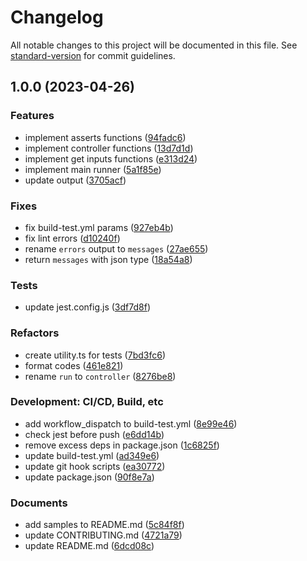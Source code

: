 # Changelog

All notable changes to this project will be documented in this file.
See [standard-version](https://github.com/conventional-changelog/standard-version) for commit guidelines.

## 1.0.0 (2023-04-26)

### Features

* implement asserts
  functions ([94fadc6](https://github.com/Payadel/assert/commit/94fadc603d8db46ab95de68708dfdf444ba25cf2))
* implement controller
  functions ([13d7d1d](https://github.com/Payadel/assert/commit/13d7d1d02446e7cc6bb10526c956ae15273865b4))
* implement get inputs
  functions ([e313d24](https://github.com/Payadel/assert/commit/e313d24a9c3497abb8b37f70a42e98fd60988124))
* implement main runner ([5a1f85e](https://github.com/Payadel/assert/commit/5a1f85e468b1463e7ff6bc82e330aeb2181b494a))
* update output ([3705acf](https://github.com/Payadel/assert/commit/3705acfaae757b3ccdee1578abc49748aef54eeb))

### Fixes

* fix build-test.yml
  params ([927eb4b](https://github.com/Payadel/assert/commit/927eb4bf834ee5264c9ee5c7456ebde0170ee632))
* fix lint errors ([d10240f](https://github.com/Payadel/assert/commit/d10240fc24a1e412f966a2dd712da59ad231f619))
* rename `errors` output
  to `messages` ([27ae655](https://github.com/Payadel/assert/commit/27ae655c441527fc3e628c8a72371e2c2b2f6c96))
* return `messages` with json
  type ([18a54a8](https://github.com/Payadel/assert/commit/18a54a8b6caa947cd0f448f8e90a6ba7fc03cdb1))

### Tests

* update jest.config.js ([3df7d8f](https://github.com/Payadel/assert/commit/3df7d8f6fcd57812e7ef97fd89f74c56f5b23b7c))

### Refactors

* create utility.ts for
  tests ([7bd3fc6](https://github.com/Payadel/assert/commit/7bd3fc6e8ff601b57b106ab5e900d89c1aafd2a2))
* format codes ([461e821](https://github.com/Payadel/assert/commit/461e821240cc0b322a8e401e326ed535fc4dc7f2))
* rename `run`
  to `controller` ([8276be8](https://github.com/Payadel/assert/commit/8276be855690a1784d8808474a4bfad43368572b))

### Development: CI/CD, Build, etc

* add workflow_dispatch to
  build-test.yml ([8e99e46](https://github.com/Payadel/assert/commit/8e99e46d164f350620f545740236ae77d02f281a))
* check jest before push ([e6dd14b](https://github.com/Payadel/assert/commit/e6dd14bb92825b8e89889345d24b55b8b43c3fb6))
* remove excess deps in
  package.json ([1c6825f](https://github.com/Payadel/assert/commit/1c6825faff77340c5067fda88d564d8bd20b40bd))
* update build-test.yml ([ad349e6](https://github.com/Payadel/assert/commit/ad349e63d62f321333dd53cb04df2e7f9daf3a44))
* update git hook scripts ([ea30772](https://github.com/Payadel/assert/commit/ea3077249d1a84df3ddf8573425b2cf04fd3f12b))
* update package.json ([90f8e7a](https://github.com/Payadel/assert/commit/90f8e7aeabaacddbf51d5ee2d29ca8e72a6c389d))

### Documents

* add samples to
  README.md ([5c84f8f](https://github.com/Payadel/assert/commit/5c84f8f2f79445938d01b622734a21656fffa7d6))
* update CONTRIBUTING.md ([4721a79](https://github.com/Payadel/assert/commit/4721a7964f5993975625f143386d7390fd502abe))
* update README.md ([6dcd08c](https://github.com/Payadel/assert/commit/6dcd08c6f8a0d7538deabbf96b6cdfbe3663f929))
